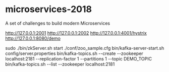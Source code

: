 # microservices-2018
A set of challenges to build modern Microservices

http://127.0.0.1:2001
http://127.0.0.1:2002
http://127.0.0.1:4001/hystrix
http://127.0.0.1:8080/demo

sudo ./bin/zkServer.sh start ./conf/zoo_sample.cfg
bin/kafka-server-start.sh config/server.properties
bin/kafka-topics.sh --create --zookeeper localhost:2181 --replication-factor 1 --partitions 1 --topic DEMO_TOPIC
bin/kafka-topics.sh --list --zookeeper localhost:2181

